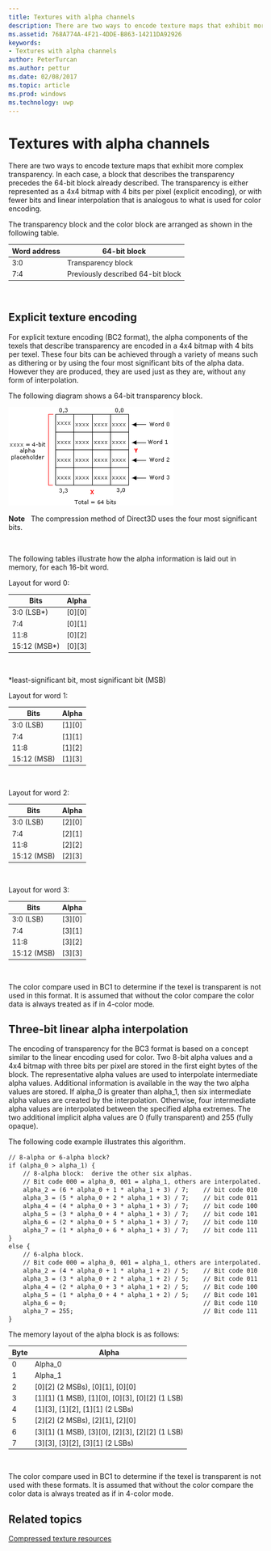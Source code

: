 ```yaml
---
title: Textures with alpha channels
description: There are two ways to encode texture maps that exhibit more complex transparency.
ms.assetid: 768A774A-4F21-4DDE-B863-14211DA92926
keywords:
- Textures with alpha channels
author: PeterTurcan
ms.author: pettur
ms.date: 02/08/2017
ms.topic: article
ms.prod: windows
ms.technology: uwp
---
```


# Textures with alpha channels


There are two ways to encode texture maps that exhibit more complex transparency. In each case, a block that describes the transparency precedes the 64-bit block already described. The transparency is either represented as a 4x4 bitmap with 4 bits per pixel (explicit encoding), or with fewer bits and linear interpolation that is analogous to what is used for color encoding.

The transparency block and the color block are arranged as shown in the following table.

| Word address | 64-bit block                      |
|--------------|-----------------------------------|
| 3:0          | Transparency block                |
| 7:4          | Previously described 64-bit block |

 

## <span id="Explicit-Texture-Encoding"></span><span id="explicit-texture-encoding"></span><span id="EXPLICIT-TEXTURE-ENCODING"></span>Explicit texture encoding


For explicit texture encoding (BC2 format), the alpha components of the texels that describe transparency are encoded in a 4x4 bitmap with 4 bits per texel. These four bits can be achieved through a variety of means such as dithering or by using the four most significant bits of the alpha data. However they are produced, they are used just as they are, without any form of interpolation.

The following diagram shows a 64-bit transparency block.

![diagram of a 64-bit transparency block](images/colors4.png)

**Note**   The compression method of Direct3D uses the four most significant bits.

 

The following tables illustrate how the alpha information is laid out in memory, for each 16-bit word.

Layout for word 0:

| Bits          | Alpha      |
|---------------|------------|
| 3:0 (LSB\*)   | \[0\]\[0\] |
| 7:4           | \[0\]\[1\] |
| 11:8          | \[0\]\[2\] |
| 15:12 (MSB\*) | \[0\]\[3\] |

 

\*least-significant bit, most significant bit (MSB)

Layout for word 1:

| Bits        | Alpha      |
|-------------|------------|
| 3:0 (LSB)   | \[1\]\[0\] |
| 7:4         | \[1\]\[1\] |
| 11:8        | \[1\]\[2\] |
| 15:12 (MSB) | \[1\]\[3\] |

 

Layout for word 2:

| Bits        | Alpha      |
|-------------|------------|
| 3:0 (LSB)   | \[2\]\[0\] |
| 7:4         | \[2\]\[1\] |
| 11:8        | \[2\]\[2\] |
| 15:12 (MSB) | \[2\]\[3\] |

 

Layout for word 3:

| Bits        | Alpha      |
|-------------|------------|
| 3:0 (LSB)   | \[3\]\[0\] |
| 7:4         | \[3\]\[1\] |
| 11:8        | \[3\]\[2\] |
| 15:12 (MSB) | \[3\]\[3\] |

 

The color compare used in BC1 to determine if the texel is transparent is not used in this format. It is assumed that without the color compare the color data is always treated as if in 4-color mode.

## <span id="Three-Bit-Linear-Alpha-Interpolation"></span><span id="three-bit-linear-alpha-interpolation"></span><span id="THREE-BIT-LINEAR-ALPHA-INTERPOLATION"></span>Three-bit linear alpha interpolation


The encoding of transparency for the BC3 format is based on a concept similar to the linear encoding used for color. Two 8-bit alpha values and a 4x4 bitmap with three bits per pixel are stored in the first eight bytes of the block. The representative alpha values are used to interpolate intermediate alpha values. Additional information is available in the way the two alpha values are stored. If alpha\_0 is greater than alpha\_1, then six intermediate alpha values are created by the interpolation. Otherwise, four intermediate alpha values are interpolated between the specified alpha extremes. The two additional implicit alpha values are 0 (fully transparent) and 255 (fully opaque).

The following code example illustrates this algorithm.

```
// 8-alpha or 6-alpha block?    
if (alpha_0 > alpha_1) {    
    // 8-alpha block:  derive the other six alphas.    
    // Bit code 000 = alpha_0, 001 = alpha_1, others are interpolated.
    alpha_2 = (6 * alpha_0 + 1 * alpha_1 + 3) / 7;    // bit code 010
    alpha_3 = (5 * alpha_0 + 2 * alpha_1 + 3) / 7;    // bit code 011
    alpha_4 = (4 * alpha_0 + 3 * alpha_1 + 3) / 7;    // bit code 100
    alpha_5 = (3 * alpha_0 + 4 * alpha_1 + 3) / 7;    // bit code 101
    alpha_6 = (2 * alpha_0 + 5 * alpha_1 + 3) / 7;    // bit code 110
    alpha_7 = (1 * alpha_0 + 6 * alpha_1 + 3) / 7;    // bit code 111  
}    
else {  
    // 6-alpha block.    
    // Bit code 000 = alpha_0, 001 = alpha_1, others are interpolated.
    alpha_2 = (4 * alpha_0 + 1 * alpha_1 + 2) / 5;    // Bit code 010
    alpha_3 = (3 * alpha_0 + 2 * alpha_1 + 2) / 5;    // Bit code 011
    alpha_4 = (2 * alpha_0 + 3 * alpha_1 + 2) / 5;    // Bit code 100
    alpha_5 = (1 * alpha_0 + 4 * alpha_1 + 2) / 5;    // Bit code 101
    alpha_6 = 0;                                      // Bit code 110
    alpha_7 = 255;                                    // Bit code 111
}
```

The memory layout of the alpha block is as follows:

| Byte | Alpha                                                          |
|------|----------------------------------------------------------------|
| 0    | Alpha\_0                                                       |
| 1    | Alpha\_1                                                       |
| 2    | \[0\]\[2\] (2 MSBs), \[0\]\[1\], \[0\]\[0\]                    |
| 3    | \[1\]\[1\] (1 MSB), \[1\]\[0\], \[0\]\[3\], \[0\]\[2\] (1 LSB) |
| 4    | \[1\]\[3\], \[1\]\[2\], \[1\]\[1\] (2 LSBs)                    |
| 5    | \[2\]\[2\] (2 MSBs), \[2\]\[1\], \[2\]\[0\]                    |
| 6    | \[3\]\[1\] (1 MSB), \[3\]\[0\], \[2\]\[3\], \[2\]\[2\] (1 LSB) |
| 7    | \[3\]\[3\], \[3\]\[2\], \[3\]\[1\] (2 LSBs)                    |

 

The color compare used in BC1 to determine if the texel is transparent is not used with these formats. It is assumed that without the color compare the color data is always treated as if in 4-color mode.

## <span id="related-topics"></span>Related topics


[Compressed texture resources](compressed-texture-resources.md)

 

 




